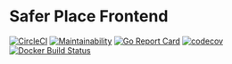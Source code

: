Safer Place Frontend
====================

[![CircleCI](https://circleci.com/gh/SaferPlace/frontend.svg?style=shield)](https://circleci.com/gh/SaferPlace/frontend)
[![Maintainability](https://api.codeclimate.com/v1/badges/dcbe4001dfa26f28d0bc/maintainability)](https://codeclimate.com/github/SaferPlace/frontend/maintainability)
[![Go Report Card](https://goreportcard.com/badge/github.com/SaferPlace/frontend)](https://goreportcard.com/report/github.com/SaferPlace/frontend)
[![codecov](https://codecov.io/gh/SaferPlace/frontend/branch/master/graph/badge.svg)](https://codecov.io/gh/SaferPlace/frontend)
[![Docker Build Status](https://img.shields.io/docker/build/saferplace/frontend.svg)](https://hub.docker.com/r/saferplace/frontend/)
